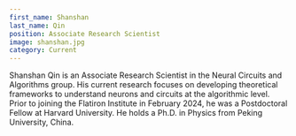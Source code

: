 ```yaml
---
first_name: Shanshan
last_name: Qin
position: Associate Research Scientist
image: shanshan.jpg
category: Current
---
```

Shanshan Qin is an Associate Research Scientist in the Neural Circuits and Algorithms group. His current research focuses on developing theoretical frameworks to understand neurons and circuits at the algorithmic level. Prior to joining the Flatiron Institute in February 2024, he was a Postdoctoral Fellow at Harvard University. He holds a Ph.D. in Physics from Peking University, China.
